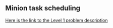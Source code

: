 ## Minion task scheduling

[Here is the link to the Level 1 problem description](https://github.com/n3a9/google-foobar/blob/master/Level%201/minion_task_scheduling/problem.md) 

